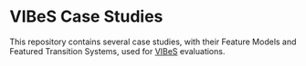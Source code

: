 # VIBeS Case Studies

This repository contains several case studies, with their Feature Models and Featured Transition Systems, used for [VIBeS](https://github.com/xdevroey/vibes) evaluations.
